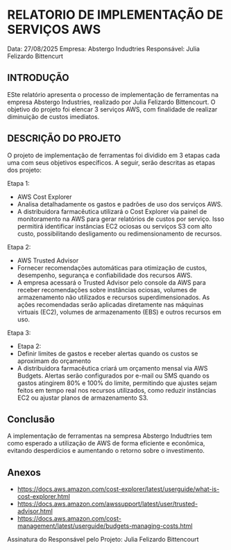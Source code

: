 # RELATORIO DE IMPLEMENTAÇÃO DE SERVIÇOS AWS

Data: 27/08/2025
Empresa: Abstergo Indudtries
Responsável: Julia Felizardo Bittencurt

## INTRODUÇÃO
ESte relatório apresenta o processo de implementação de ferramentas na empresa Abstergo Industries, realizado por Julia Felizardo Bittencourt. O objetivo do projeto foi elencar 3 serviços AWS, com finalidade de realizar diminuição de custos imediatos.

## DESCRIÇÃO DO PROJETO
O projeto de implementação de ferramentas foi dividido em 3 etapas cada uma com seus objetivos específicos. A seguir, serão descritas as etapas dos projeto:

Etapa 1:
- AWS Cost Explorer
- Analisa detalhadamente os gastos e padrões de uso dos serviços AWS.
- A distribuidora farmacêutica utilizará o Cost Explorer via painel de monitoramento na AWS para gerar relatórios de custos por serviço. Isso permitirá identificar instâncias EC2 ociosas ou serviços S3 com alto custo, possibilitando desligamento ou redimensionamento de recursos.

Etapa 2:
- AWS Trusted Advisor
- Fornecer recomendações automáticas para otimização de custos, desempenho, segurança e confiabilidade dos recursos AWS.  
- A empresa acessará o Trusted Advisor pelo console da AWS para receber recomendações sobre instâncias ociosas, volumes de armazenamento não utilizados e recursos superdimensionados. As ações recomendadas serão aplicadas diretamente nas máquinas virtuais (EC2), volumes de armazenamento (EBS) e outros recursos em uso.

Etapa 3:
- Etapa 2:
- Definir limites de gastos e receber alertas quando os custos se aproximam do orçamento
- A distribuidora farmacêutica criará um orçamento mensal via AWS Budgets. Alertas serão configurados por e-mail ou SMS quando os gastos atingirem 80% e 100% do limite, permitindo que ajustes sejam feitos em tempo real nos recursos utilizados, como reduzir instâncias EC2 ou ajustar planos de armazenamento S3.

## Conclusão
A implementação de ferramentas na sempresa Abstergo Indudtries tem como esperado a utilização de AWS de forma eficiente e econômica, evitando desperdícios e aumentando o retorno sobre o investimento.

## Anexos
- https://docs.aws.amazon.com/cost-explorer/latest/userguide/what-is-cost-explorer.html 
- https://docs.aws.amazon.com/awssupport/latest/user/trusted-advisor.html
- https://docs.aws.amazon.com/cost-management/latest/userguide/budgets-managing-costs.html

Assinatura do Responsável pelo Projeto:
Julia Felizardo Bittencourt
